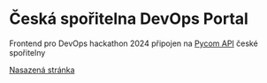 # Česká spořitelna DevOps Portal
Frontend pro DevOps hackathon 2024 připojen na [Pycom API](https://csas.apidocumentation.com/) české spořitelny

[Nasazená stránka](https://csas-devops.vercel.app/)

